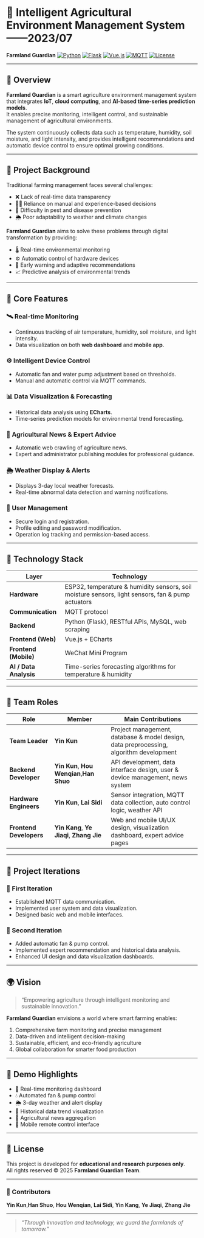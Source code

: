 # 🌾 Intelligent Agricultural Environment Management System——2023/07

**Farmland Guardian** 
[![Python](https://img.shields.io/badge/Python-3.9+-blue.svg)](https://www.python.org/)
[![Flask](https://img.shields.io/badge/Backend-Flask-orange.svg)](https://flask.palletsprojects.com/)
[![Vue.js](https://img.shields.io/badge/Frontend-Vue.js-brightgreen.svg)](https://vuejs.org/)
[![MQTT](https://img.shields.io/badge/Protocol-MQTT-purple.svg)](https://mqtt.org/)
[![License](https://img.shields.io/badge/License-Educational-lightgrey.svg)]()

---

## 📖 Overview  

**Farmland Guardian** is a smart agriculture environment management system that integrates **IoT**, **cloud computing**, and **AI-based time-series prediction models**.  
It enables precise monitoring, intelligent control, and sustainable management of agricultural environments.

The system continuously collects data such as temperature, humidity, soil moisture, and light intensity, and provides intelligent recommendations and automatic device control to ensure optimal growing conditions.

---

## 🌱 Project Background  

Traditional farming management faces several challenges:
- ❌ Lack of real-time data transparency  
- 🧑‍🌾 Reliance on manual and experience-based decisions  
- 🐛 Difficulty in pest and disease prevention  
- 🌦️ Poor adaptability to weather and climate changes  

**Farmland Guardian** aims to solve these problems through digital transformation by providing:
- 🌡️ Real-time environmental monitoring  
- ⚙️ Automatic control of hardware devices  
- 🔔 Early warning and adaptive recommendations  
- 📈 Predictive analysis of environmental trends  

---

## 🧠 Core Features  

### 🛰️ Real-time Monitoring  
- Continuous tracking of air temperature, humidity, soil moisture, and light intensity.  
- Data visualization on both **web dashboard** and **mobile app**.  

### ⚙️ Intelligent Device Control  
- Automatic fan and water pump adjustment based on thresholds.  
- Manual and automatic control via MQTT commands.  

### 📊 Data Visualization & Forecasting  
- Historical data analysis using **ECharts**.  
- Time-series prediction models for environmental trend forecasting.  

### 📰 Agricultural News & Expert Advice  
- Automatic web crawling of agriculture news.  
- Expert and administrator publishing modules for professional guidance.  

### 🌦️ Weather Display & Alerts  
- Displays 3-day local weather forecasts.  
- Real-time abnormal data detection and warning notifications.  

### 👤 User Management  
- Secure login and registration.  
- Profile editing and password modification.  
- Operation log tracking and permission-based access.  

---

## 🧩 Technology Stack  

| Layer | Technology |
|-------|-------------|
| **Hardware** | ESP32, temperature & humidity sensors, soil moisture sensors, light sensors, fan & pump actuators |
| **Communication** | MQTT protocol |
| **Backend** | Python (Flask), RESTful APIs, MySQL, web scraping |
| **Frontend (Web)** | Vue.js + ECharts |
| **Frontend (Mobile)** | WeChat Mini Program |
| **AI / Data Analysis** | Time-series forecasting algorithms for temperature & humidity |

---

## 👥 Team Roles  

| Role | Member | Main Contributions |
|------|---------|--------------------|
| **Team Leader** | **Yin Kun** | Project management, database & model design, data preprocessing, algorithm development |
| **Backend Developer** |**Yin Kun**, **Hou Wenqian**,**Han Shuo** | API development, data interface design, user & device management, news system |
| **Hardware Engineers** | **Yin Kun**, **Lai Sidi** | Sensor integration, MQTT data collection, auto control logic, weather API |
| **Frontend Developers** | **Yin Kang**, **Ye Jiaqi**, **Zhang Jie** | Web and mobile UI/UX design, visualization dashboard, expert advice pages |

---

## 🔁 Project Iterations  

### 🧩 First Iteration  
- Established MQTT data communication.  
- Implemented user system and data visualization.  
- Designed basic web and mobile interfaces.  

### 🚀 Second Iteration  
- Added automatic fan & pump control.  
- Implemented expert recommendation and historical data analysis.  
- Enhanced UI design and data visualization dashboards.  

---

## 🌍 Vision  

> “Empowering agriculture through intelligent monitoring and sustainable innovation.”

**Farmland Guardian** envisions a world where smart farming enables:  
1. Comprehensive farm monitoring and precise management  
2. Data-driven and intelligent decision-making  
3. Sustainable, efficient, and eco-friendly agriculture  
4. Global collaboration for smarter food production  

---

## 📸 Demo Highlights  

- 📡 Real-time monitoring dashboard  
- 💧 Automated fan & pump control  
- 🌦️ 3-day weather and alert display  
- 🧮 Historical data trend visualization  
- 📰 Agricultural news aggregation  
- 📱 Mobile remote control interface  

---

## 📄 License  

This project is developed for **educational and research purposes only**.  
All rights reserved © 2025 **Farmland Guardian Team**.

---

### 🌟 Contributors  
**Yin Kun**,**Han Shuo**, **Hou Wenqian**, **Lai Sidi**,  **Yin Kang**, **Ye Jiaqi**, **Zhang Jie**

---

> *“Through innovation and technology, we guard the farmlands of tomorrow.”*

